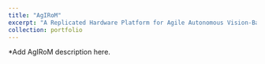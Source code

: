 ```yaml
---
title: "AgIRoM"
excerpt: "A Replicated Hardware Platform for Agile Autonomous Vision-Based Flight<br/><img src='/images/AgIRoM_fullbuild.jpg' width='650'>"
collection: portfolio
---
```


*Add AgIRoM description here.
